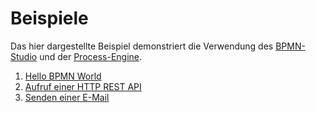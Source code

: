# Beispiele

Das hier dargestellte Beispiel demonstriert die Verwendung des
[BPMN-Studio](./../../README.md#bpmn-studio)
und der
[Process-Engine](./../../README.md#process-engine).

1. [Hello BPMN World](./hello-bpmn-world.md)
1. [Aufruf einer HTTP REST API](./http-rest-api.md)
1. [Senden einer E-Mail](./sending-emails.md)
